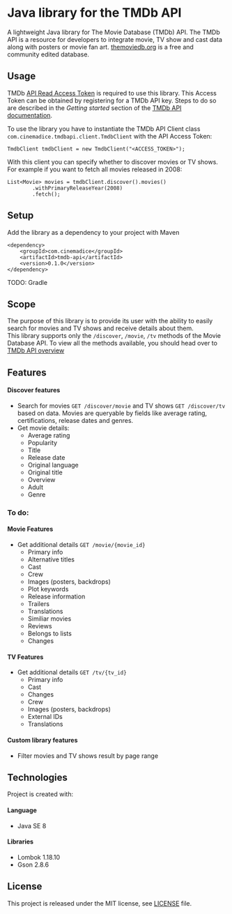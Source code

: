 # Java library for the TMDb API

A lightweight Java library for The Movie Database (TMDb) API. The TMDb API is a 
resource for developers to integrate movie, TV show and cast data along with 
posters or movie fan art. [themoviedb.org](https://www.themoviedb.org/) is a 
free and community edited database.

## Usage
TMDb [API Read Access Token](https://developers.themoviedb.org/4/getting-started/authorization) 
is required to use this library. This Access Token can be obtained by registering for 
a TMDb API key. Steps to do so are described in the *Getting started* section of the 
[TMDb API documentation](https://developers.themoviedb.org/3/getting-started/introduction).

To use the library you have to instantiate the TMDb API Client class
`com.cinemadice.tmdbapi.client.TmdbClient` with the API Access Token:  

`TmdbClient tmdbClient = new TmdbClient("<ACCESS_TOKEN>");`  

With this client you can specify whether to discover movies or TV shows. 
For example if you want to fetch all movies released in 2008:  
```
List<Movie> movies = tmdbClient.discover().movies()
        .withPrimaryReleaseYear(2008)
        .fetch();
```

## Setup
Add the library as a dependency to your project with Maven  
```
<dependency>
    <groupId>com.cinemadice</groupId>
    <artifactId>tmdb-api</artifactId>
    <version>0.1.0</version>
</dependency>
```

TODO: Gradle

## Scope

The purpose of this library is to provide its user with the ability to easily 
search for movies and TV shows and receive details about them.   
This library supports only the `/discover`, `/movie`, `/tv` methods of the Movie 
Database API. To view all the methods available, you should head over to 
[TMDb API overview](https://www.themoviedb.org/documentation/api)

## Features

#### Discover features

* Search for movies `GET /discover/movie` and TV shows `GET /discover/tv` based 
on data. Movies are queryable by fields like average rating, certifications, 
release dates and genres.
* Get movie details:  
  * Average rating
  * Popularity
  * Title
  * Release date
  * Original language
  * Original title
  * Overview
  * Adult
  * Genre 

### To do:

#### Movie Features

* Get additional details `GET /movie/{movie_id}`
  * Primary info
  * Alternative titles
  * Cast
  * Crew
  * Images (posters, backdrops)
  * Plot keywords
  * Release information
  * Trailers
  * Translations
  * Similiar movies
  * Reviews
  * Belongs to lists
  * Changes

#### TV Features

* Get additional details `GET /tv/{tv_id}`
  * Primary info
  * Cast
  * Changes
  * Crew
  * Images (posters, backdrops)
  * External IDs
  * Translations
  
#### Custom library features

* Filter movies and TV shows result by page range

## Technologies

Project is created with:  

#### Language
  * Java SE 8
#### Libraries
  * Lombok 1.18.10
  * Gson 2.8.6

## License
This project is released under the MIT license, see [LICENSE](LICENSE) file.
